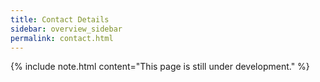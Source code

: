 ```yaml
---
title: Contact Details
sidebar: overview_sidebar
permalink: contact.html
---
```


{% include note.html content="This page is still under development." %}

